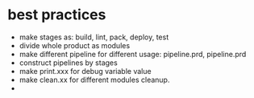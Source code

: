 # best practices

- make stages as: build, lint, pack, deploy, test
- divide whole product as modules
- make different pipeline for different usage: pipeline.prd, pipeline.prd
- construct pipelines by stages
- make print.xxx for debug variable value
- make clean.xx for different modules cleanup.
- 